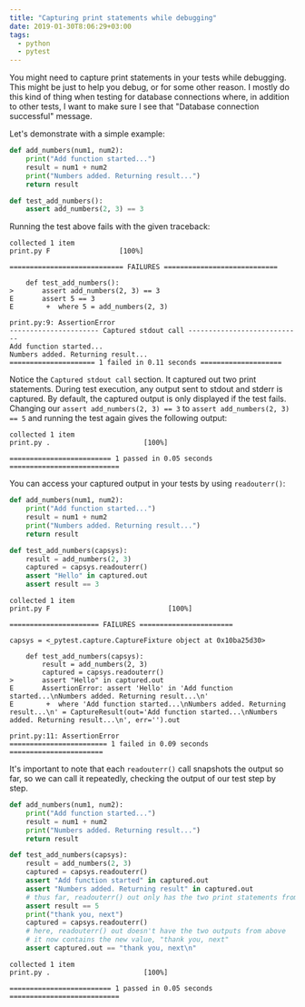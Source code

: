 ```yaml
---
title: "Capturing print statements while debugging"
date: 2019-01-30T8:06:29+03:00
tags:
  - python
  - pytest
---
```


You might need to capture print statements in your tests while debugging. This might be just to help you debug, or for some other reason. I mostly do this kind of thing when testing for database connections where, in addition to other tests, I want to make sure I see that "Database connection successful" message.

<!--more-->

Let's demonstrate with a simple example:

```python
def add_numbers(num1, num2):
    print("Add function started...")
    result = num1 + num2
    print("Numbers added. Returning result...")
    return result

def test_add_numbers():
    assert add_numbers(2, 3) == 3
```

Running the test above fails with the given traceback:

```shell
collected 1 item
print.py F                 [100%]

============================ FAILURES ============================

    def test_add_numbers():
>       assert add_numbers(2, 3) == 3
E       assert 5 == 3
E        +  where 5 = add_numbers(2, 3)

print.py:9: AssertionError
---------------------- Captured stdout call ----------------------------
Add function started...
Numbers added. Returning result...
===================== 1 failed in 0.11 seconds ====================
```

Notice the `Captured stdout call` section. It captured out two print statements. During test execution, any output sent to stdout and stderr is captured. By default, the captured output is only displayed if the test fails. Changing our `assert add_numbers(2, 3) == 3` to `assert add_numbers(2, 3) == 5` and running the test again gives the following output:

```shell
collected 1 item
print.py .                       [100%]

========================= 1 passed in 0.05 seconds ===========================
```

You can access your captured output in your tests by using `readouterr()`:

```python
def add_numbers(num1, num2):
    print("Add function started...")
    result = num1 + num2
    print("Numbers added. Returning result...")
    return result

def test_add_numbers(capsys):
    result = add_numbers(2, 3)
    captured = capsys.readouterr()
    assert "Hello" in captured.out
    assert result == 3
```

```shell
collected 1 item
print.py F                             [100%]

====================== FAILURES =======================

capsys = <_pytest.capture.CaptureFixture object at 0x10ba25d30>

    def test_add_numbers(capsys):
        result = add_numbers(2, 3)
        captured = capsys.readouterr()
>       assert "Hello" in captured.out
E       AssertionError: assert 'Hello' in 'Add function started...\nNumbers added. Returning result...\n'
E        +  where 'Add function started...\nNumbers added. Returning result...\n' = CaptureResult(out='Add function started...\nNumbers added. Returning result...\n', err='').out

print.py:11: AssertionError
======================== 1 failed in 0.09 seconds =======================
```

It's important to note that each `readouterr()` call snapshots the output so far, so we can call it repeatedly, checking the output of our test step by step.

```python
def add_numbers(num1, num2):
    print("Add function started...")
    result = num1 + num2
    print("Numbers added. Returning result...")
    return result

def test_add_numbers(capsys):
    result = add_numbers(2, 3)
    captured = capsys.readouterr()
    assert "Add function started" in captured.out
    assert "Numbers added. Returning result" in captured.out
    # thus far, readouterr() out only has the two print statements from the add_numbers function
    assert result == 5
    print("thank you, next")
    captured = capsys.readouterr()
    # here, readouterr() out doesn't have the two outputs from above
    # it now contains the new value, "thank you, next"
    assert captured.out == "thank you, next\n"
```

```shell
collected 1 item
print.py .                       [100%]

========================= 1 passed in 0.05 seconds ===========================
```
